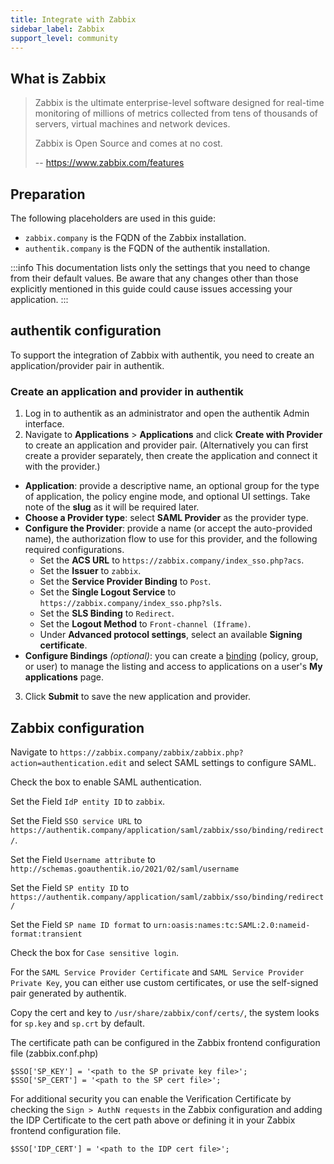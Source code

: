 ```yaml
---
title: Integrate with Zabbix
sidebar_label: Zabbix
support_level: community
---
```


## What is Zabbix

> Zabbix is the ultimate enterprise-level software designed for real-time monitoring of millions of metrics collected from tens of thousands of servers, virtual machines and network devices.
>
> Zabbix is Open Source and comes at no cost.
>
> -- https://www.zabbix.com/features

## Preparation

The following placeholders are used in this guide:

- `zabbix.company` is the FQDN of the Zabbix installation.
- `authentik.company` is the FQDN of the authentik installation.

:::info
This documentation lists only the settings that you need to change from their default values. Be aware that any changes other than those explicitly mentioned in this guide could cause issues accessing your application.
:::

## authentik configuration

To support the integration of Zabbix with authentik, you need to create an application/provider pair in authentik.

### Create an application and provider in authentik

1. Log in to authentik as an administrator and open the authentik Admin interface.
2. Navigate to **Applications** > **Applications** and click **Create with Provider** to create an application and provider pair. (Alternatively you can first create a provider separately, then create the application and connect it with the provider.)

- **Application**: provide a descriptive name, an optional group for the type of application, the policy engine mode, and optional UI settings. Take note of the **slug** as it will be required later.
- **Choose a Provider type**: select **SAML Provider** as the provider type.
- **Configure the Provider**: provide a name (or accept the auto-provided name), the authorization flow to use for this provider, and the following required configurations.
    - Set the **ACS URL** to `https://zabbix.company/index_sso.php?acs`.
    - Set the **Issuer** to `zabbix`.
    - Set the **Service Provider Binding** to `Post`.
    - Set the **Single Logout Service** to `https://zabbix.company/index_sso.php?sls`.
    - Set the **SLS Binding** to `Redirect`.
    - Set the **Logout Method** to `Front-channel (Iframe)`.
    - Under **Advanced protocol settings**, select an available **Signing certificate**.
- **Configure Bindings** _(optional)_: you can create a [binding](/docs/add-secure-apps/flows-stages/bindings/) (policy, group, or user) to manage the listing and access to applications on a user's **My applications** page.

3. Click **Submit** to save the new application and provider.

## Zabbix configuration

Navigate to `https://zabbix.company/zabbix/zabbix.php?action=authentication.edit` and select SAML settings to configure SAML.

Check the box to enable SAML authentication.

Set the Field `IdP entity ID` to `zabbix`.

Set the Field `SSO service URL` to `https://authentik.company/application/saml/zabbix/sso/binding/redirect/`.

Set the Field `Username attribute` to `http://schemas.goauthentik.io/2021/02/saml/username`

Set the Field `SP entity ID` to `https://authentik.company/application/saml/zabbix/sso/binding/redirect/`

Set the Field `SP name ID format` to `urn:oasis:names:tc:SAML:2.0:nameid-format:transient`

Check the box for `Case sensitive login`.

For the `SAML Service Provider Certificate` and `SAML Service Provider Private Key`, you can either use custom certificates, or use the self-signed pair generated by authentik.

Copy the cert and key to `/usr/share/zabbix/conf/certs/`, the system looks for `sp.key` and `sp.crt` by default.

The certificate path can be configured in the Zabbix frontend configuration file (zabbix.conf.php)

```
$SSO['SP_KEY'] = '<path to the SP private key file>';
$SSO['SP_CERT'] = '<path to the SP cert file>';
```

For additional security you can enable the Verification Certificate by checking the `Sign > AuthN requests` in the Zabbix configuration and adding the IDP Certificate to the cert path above or defining it in your Zabbix frontend configuration file.

```
$SSO['IDP_CERT'] = '<path to the IDP cert file>';
```
